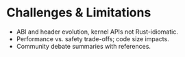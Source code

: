 # Challenges & Limitations

- ABI and header evolution, kernel APIs not Rust-idiomatic.
- Performance vs. safety trade-offs; code size impacts.
- Community debate summaries with references.

